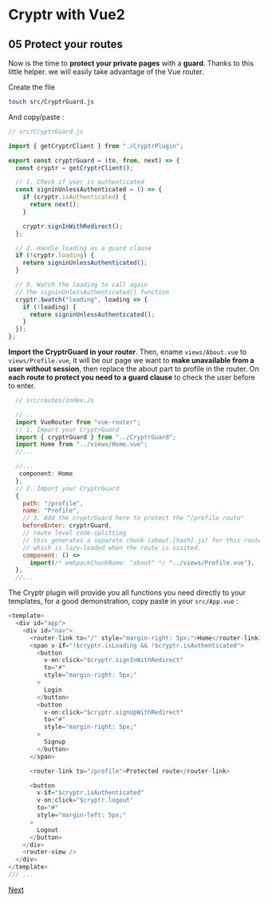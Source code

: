 # Cryptr with Vue2

## 05 Protect your routes

Now is the time to **protect your private pages** with a **guard**. Thanks to this little helper. we will easily take advantage of the Vue router.

Create the file

```bash
touch src/CryptrGuard.js
```

And copy/paste :

```javascript
// src/CryptrGuard.js

import { getCryptrClient } from "./CryptrPlugin";

export const cryptrGuard = (to, from, next) => {
  const cryptr = getCryptrClient();

  // 1. Check if user is authenticated
  const signinUnlessAuthenticated = () => {
    if (cryptr.isAuthenticated) {
      return next();
    }

    cryptr.signInWithRedirect();
  };

  // 2. Handle loading as a guard clause
  if (!cryptr.loading) {
    return signinUnlessAuthenticated();
  }

  // 3. Watch the loading to call again
  // the signinUnlessAuthenticated() function
  cryptr.$watch("loading", loading => {
    if (!loading) {
      return signinUnlessAuthenticated();
    }
  });
};
```

**Import the CryptrGuard in your router**. Then, ename `views/About.vue` to `views/Profile.vue`, it will be our page we want to **make unavailable from a user without session**, then replace the about part to profile in the router.
On **each route to protect you need to a guard clause** to check the user before to enter.

```javascript
  // src/routes/index.Js

  // ..
  import VueRouter from "vue-router";
  // 1. Import your CryptrGuard
  import { cryptrGuard } from "../CryptrGuard";
  import Home from "../views/Home.vue";
  //...

  //...
   component: Home
  },
  // 2. Import your CryptrGuard
  {
    path: "/profile",
    name: "Profile",
    // 3. Add the cryptrGuard here to protect the "/profile route"
    beforeEnter: cryptrGuard,
    // route level code-splitting
    // this generates a separate chunk (about.[hash].js) for this route
    // which is lazy-loaded when the route is visited.
    component: () =>
      import(/* webpackChunkName: "about" */ "../views/Profile.vue"),
  },
  //...

```

The Cryptr plugin will provide you all functions you need directly to your templates, for a good demonstration, copy paste in your `src/App.vue` :

```javascript
<template>
  <div id="app">
    <div id="nav">
      <router-link to="/" style="margin-right: 5px;">Home</router-link>
      <span v-if="!$cryptr.isLoading && !$cryptr.isAuthenticated">
        <button
          v-on:click="$cryptr.signInWithRedirect"
          to="#"
          style="margin-right: 5px;"
        >
          Login
        </button>
        <button
          v-on:click="$cryptr.signUpWithRedirect"
          to="#"
          style="margin-right: 5px;"
        >
          Signup
        </button>
      </span>

      <router-link to="/profile">Protected route</router-link>

      <button
        v-if="$cryptr.isAuthenticated"
        v-on:click="$cryptr.logout"
        to="#"
        style="margin-left: 5px;"
      >
        Logout
      </button>
    </div>
    <router-view />
  </div>
</template>
/// ...

```


[Next](https://github.com/cryptr-examples/cryptr-vue2-sample/tree/06-decode-your-user-data)
